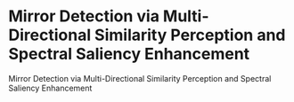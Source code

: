 # Mirror Detection via Multi-Directional Similarity Perception and Spectral Saliency Enhancement
Mirror Detection via Multi-Directional Similarity Perception and Spectral Saliency Enhancement
